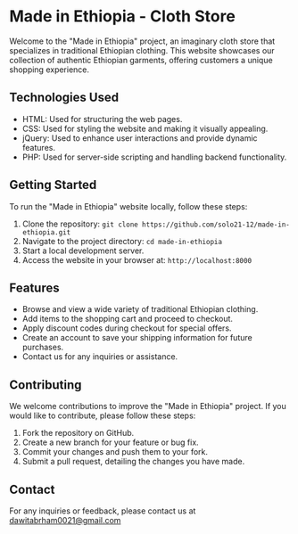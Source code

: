 # Made in Ethiopia - Cloth Store

Welcome to the "Made in Ethiopia" project, an imaginary cloth store that specializes in traditional Ethiopian clothing. This website showcases our collection of authentic Ethiopian garments, offering customers a unique shopping experience.

## Technologies Used
- HTML: Used for structuring the web pages.
- CSS: Used for styling the website and making it visually appealing.
- jQuery: Used to enhance user interactions and provide dynamic features.
- PHP: Used for server-side scripting and handling backend functionality.

## Getting Started
To run the "Made in Ethiopia" website locally, follow these steps:
1. Clone the repository: `git clone https://github.com/solo21-12/made-in-ethiopia.git`
2. Navigate to the project directory: `cd made-in-ethiopia`
3. Start a local development server.
4. Access the website in your browser at: `http://localhost:8000`

## Features
- Browse and view a wide variety of traditional Ethiopian clothing.
- Add items to the shopping cart and proceed to checkout.
- Apply discount codes during checkout for special offers.
- Create an account to save your shipping information for future purchases.
- Contact us for any inquiries or assistance.

## Contributing
We welcome contributions to improve the "Made in Ethiopia" project. If you would like to contribute, please follow these steps:
1. Fork the repository on GitHub.
2. Create a new branch for your feature or bug fix.
3. Commit your changes and push them to your fork.
4. Submit a pull request, detailing the changes you have made.

## Contact
For any inquiries or feedback, please contact us at dawitabrham0021@gmail.com
